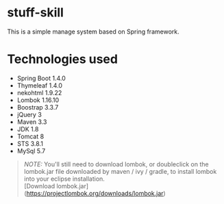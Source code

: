 # stuff-skill
  This is a simple manage system based on Spring framework.

# Technologies used
-  Spring Boot 1.4.0
-  Thymeleaf 1.4.0
-  nekohtml 1.9.22
-  Lombok 1.16.10
-  Boostrap 3.3.7
-  jQuery 3
-  Maven 3.3
-  JDK 1.8
-  Tomcat 8
-  STS 3.8.1
-  MySql 5.7

> *NOTE:* You'll still need to download lombok, or doubleclick on the lombok.jar file downloaded by maven / ivy / gradle, to install lombok into your eclipse installation.  
> [Download lombok.jar] (https://projectlombok.org/downloads/lombok.jar)
